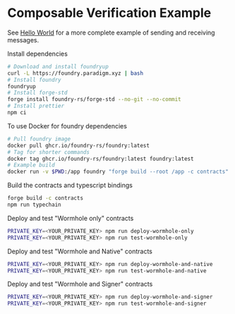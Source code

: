 # Composable Verification Example

See [Hello World](https://github.com/wormhole-foundation/wormhole-scaffolding/blob/main/docs/01_hello_world.md) for a more complete example of sending and receiving messages.

Install dependencies

```bash
# Download and install foundryup
curl -L https://foundry.paradigm.xyz | bash
# Install foundry
foundryup
# Install forge-std
forge install foundry-rs/forge-std --no-git --no-commit
# Install prettier
npm ci
```

To use Docker for foundry dependencies

```bash
# Pull foundry image
docker pull ghcr.io/foundry-rs/foundry:latest
# Tag for shorter commands
docker tag ghcr.io/foundry-rs/foundry:latest foundry:latest
# Example build
docker run -v $PWD:/app foundry "forge build --root /app -c contracts"
```

Build the contracts and typescript bindings

```bash
forge build -c contracts
npm run typechain
```

Deploy and test "Wormhole only" contracts

```bash
PRIVATE_KEY=<YOUR_PRIVATE_KEY> npm run deploy-wormhole-only
PRIVATE_KEY=<YOUR_PRIVATE_KEY> npm run test-wormhole-only
```

Deploy and test "Wormhole and Native" contracts

```bash
PRIVATE_KEY=<YOUR_PRIVATE_KEY> npm run deploy-wormhole-and-native
PRIVATE_KEY=<YOUR_PRIVATE_KEY> npm run test-wormhole-and-native
```

Deploy and test "Wormhole and Signer" contracts

```bash
PRIVATE_KEY=<YOUR_PRIVATE_KEY> npm run deploy-wormhole-and-signer
PRIVATE_KEY=<YOUR_PRIVATE_KEY> npm run test-wormhole-and-signer
```
